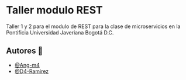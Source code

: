 # Taller modulo REST

Taller 1 y 2 para el modulo de REST para la clase de microservicios en la Pontificia Universidad Javeriana Bogotá D.C.

## Autores 👥

- [@Ang-m4](https://www.github.com/Ang-m4)
- [@D4-Ramirez](https://www.github.com/D4-Ramirez)

